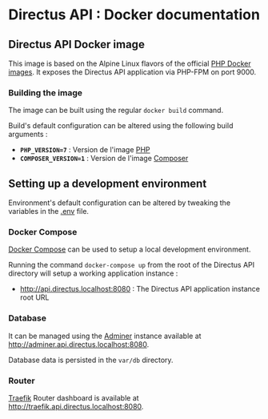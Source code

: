 # Directus API : Docker documentation

## Directus API Docker image

This image is based on the Alpine Linux flavors of the official [PHP Docker images](https://hub.docker.com/_/php). It exposes the Directus API application via PHP-FPM on port 9000.

### Building the image

The image can be built using the regular `docker build` command.

Build's default configuration can be altered using the following build arguments :

- **`PHP_VERSION=7`** : Version de l'image [PHP](https://hub.docker.com/_/php)
- **`COMPOSER_VERSION=1`** : Version de l'image [Composer](https://hub.docker.com/_/composer)

## Setting up a development environment

Environment's default configuration can be altered by tweaking the variables in the [.env](.env) file.

### Docker Compose

[Docker Compose](https://docs.docker.com/compose/) can be used to setup a local development environment.

Running the command `docker-compose up` from the root of the Directus API directory will setup a working application instance :

- <http://api.directus.localhost:8080> : The Directus API application instance root URL

### Database

It can be managed using the [Adminer](https://www.adminer.org/) instance available at <http://adminer.api.directus.localhost:8080>.

Database data is persisted in the `var/db` directory.

### Router

[Traefik](https://traefik.io/) Router dashboard is available at <http://traefik.api.directus.localhost:8080>.
